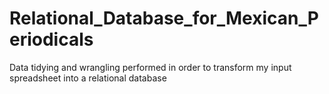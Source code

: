 # Relational_Database_for_Mexican_Periodicals
 Data tidying and wrangling performed in order to transform my input spreadsheet into a relational database
